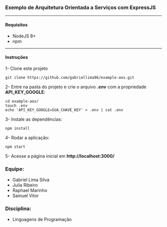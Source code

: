 ### Exemplo de Arquitetura Orientada a Serviços com ExpressJS

---

#### Requisitos
- NodeJS 8+
- npm

---

#### Instruções 

1- Clone este projeto
```Shell
git clone https://github.com/gabriellima96/example-aos.git
```

2- Entre na pasta do projeto e crie o arquivo ***.env*** com a propriedade **API_KEY_GOOGLE**:
```Shell
cd example-aos/
touch .env
echo 'API_KEY_GOOGLE=SUA_CHAVE_KEY' > .env | cat .env
```

3- Instale as dependências:
```Shell
npm install
```

4- Rodar a aplicação: 
```Shell
npm start
```

5- Acesse a página inicial em **http://localhost:3000/**

### Equipe:

- Gabriel Lima Silva
- Julia Ribeiro
- Raphael Marinho
- Samuel Vitor

### Disciplina:
- Linguagens de Programação
